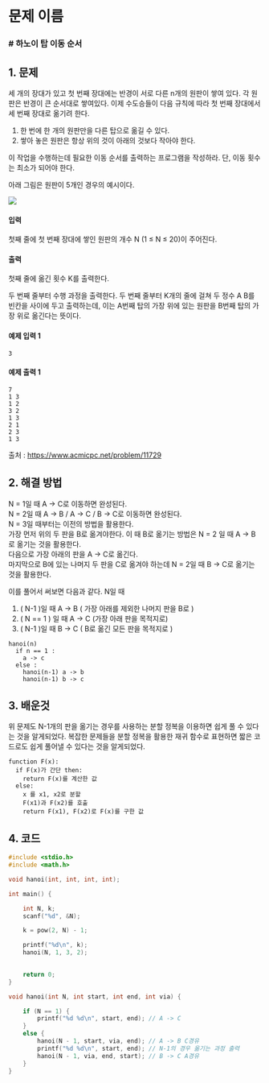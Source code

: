# 문제 이름
### # 하노이 탑 이동 순서
## 1. 문제

세 개의 장대가 있고 첫 번째 장대에는 반경이 서로 다른 n개의 원판이 쌓여 있다. 각 원판은 반경이 큰 순서대로 쌓여있다. 이제 수도승들이 다음 규칙에 따라 첫 번째 장대에서 세 번째 장대로 옮기려 한다.

1.  한 번에 한 개의 원판만을 다른 탑으로 옮길 수 있다.
2.  쌓아 놓은 원판은 항상 위의 것이 아래의 것보다 작아야 한다.

이 작업을 수행하는데 필요한 이동 순서를 출력하는 프로그램을 작성하라. 단, 이동 횟수는 최소가 되어야 한다.

아래 그림은 원판이 5개인 경우의 예시이다.

![](https://onlinejudgeimages.s3-ap-northeast-1.amazonaws.com/problem/11729/hanoi.png)


#### 입력
첫째 줄에 첫 번째 장대에 쌓인 원판의 개수 N (1 ≤ N ≤ 20)이 주어진다.

#### 출력
첫째 줄에 옮긴 횟수 K를 출력한다.

두 번째 줄부터 수행 과정을 출력한다. 두 번째 줄부터 K개의 줄에 걸쳐 두 정수 A B를 빈칸을 사이에 두고 출력하는데, 이는 A번째 탑의 가장 위에 있는 원판을 B번째 탑의 가장 위로 옮긴다는 뜻이다.

#### 예제 입력 1
```
3
```

#### 예제 출력 1
```
7
1 3
1 2
3 2
1 3
2 1
2 3
1 3
```

출처 : https://www.acmicpc.net/problem/11729

## 2. 해결 방법
N = 1일 때 A -> C로 이동하면 완성된다.</br>
N = 2일 때 A -> B / A -> C / B -> C로 이동하면 완성된다.</br>
N = 3일 때부터는 이전의 방법을 활용한다.</br>
가장 먼저 위의 두 판을 B로 옮겨야한다. 이 때 B로 옮기는 방법은 N = 2 일 때 A -> B로 옮기는 것을 활용한다.
</br>다음으로 가장 아래의 판을 A -> C로 옮긴다.
</br>마지막으로 B에 있는 나머지 두 판을 C로 옮겨야 하는데 N = 2일 때 B -> C로 옮기는 것을 활용한다.

이를 풀어서 써보면 다음과 같다.
N일 때
1. ( N-1 )일 때 A -> B ( 가장 아래를 제외한 나머지 판을 B로 )
2. ( N == 1 ) 일 때 A -> C (가장 아래 판을 목적지로) 
3. ( N-1 )일 때 B -> C ( B로 옮긴 모든 판을 목적지로 )

```
hanoi(n)
  if n == 1 :
    a -> c
  else :
    hanoi(n-1) a -> b
    hanoi(n-1) b -> c
```

## 3. 배운것
위 문제도 N-1개의 판을 옮기는 경우를 사용하는 분할 정복을 이용하면 쉽게 풀 수 있다는 것을 알게되었다. 복잡한 문제들을 분할 정복을 활용한 재귀 함수로 표현하면 짧은 코드로도 쉽게 풀어낼 수 있다는 것을 알게되었다.

```
function F(x):
  if F(x)가 간단 then:
    return F(x)를 계산한 값
  else:
    x 를 x1, x2로 분할
    F(x1)과 F(x2)를 호출
    return F(x1), F(x2)로 F(x)를 구한 값
```



## 4. 코드

```C++
#include <stdio.h>
#include <math.h>

void hanoi(int, int, int, int);

int main() {

	int N, k;
	scanf("%d", &N);

	k = pow(2, N) - 1;

	printf("%d\n", k);
	hanoi(N, 1, 3, 2);
	

	return 0;
}

void hanoi(int N, int start, int end, int via) {

	if (N == 1) {
		printf("%d %d\n", start, end); // A -> C
	}
	else {
		hanoi(N - 1, start, via, end); // A -> B C경유
		printf("%d %d\n", start, end); // N-1의 경우 옮기는 과정 출력
		hanoi(N - 1, via, end, start); // B -> C A경유
	}
}
```